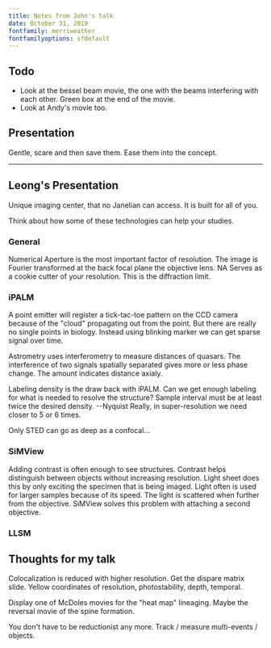 ```yaml
---
title: Notes from John's talk
date: October 31, 2019
fontfamily: merriweather
fontfamilyoptions: sfdefault
---
```


## Todo

- Look at the bessel beam movie, the one with the beams interfering with each other.
Green box at the end of the movie.
- Look at Andy's movie too.

## Presentation

Gentle, scare and then save them.
Ease them into the concept.

----

## Leong's Presentation

Unique imaging center, that no Janelian can access.
It is built for all of you.

Think about how some of these technologies can help your studies.

### General

Numerical Aperture is the most important factor of resolution.
The image is Fourier transformed at the back focal plane the objective lens.
NA Serves as a cookie cutter of your resolution.
This is the diffraction limit.

### iPALM

A point emitter will register a tick-tac-toe pattern on the CCD camera because of the "cloud" propagating out from the point.
But there are really no single points in biology.
Instead using blinking marker we can get sparse signal over time.

Astrometry uses interferometry to measure distances of quasars.
The interference of two signals spatially separated gives more or less phase change.
The amount indicates distance axialy.

Labeling density is the draw back with iPALM.
Can we get enough labeling for what is needed to resolve the structure?
Sample interval must be at least twice the desired density. --Nyquist
Really, in super-resolution we need closer to 5 or 6 times.

Only STED can go as deep as a confocal...

### SiMView

Adding contrast is often enough to see structures.
Contrast helps distinguish between objects without increasing resolution.
Light sheet does this by only exciting the specimen that is being imaged.
Light often is used for larger samples because of its speed.
The light is scattered when further from the objective.
SiMView solves this problem with attaching a second objective.

### LLSM



## Thoughts for my talk
Colocalization is reduced with higher resolution.
Get the dispare matrix slide.
Yellow coordinates of resolution, photostability, depth, temporal.

Display one of McDoles movies for the "heat map" lineaging.
Maybe the reversal movie of the spine formation.

You don't have to be reductionist any more.
Track / measure multi-events / objects.
